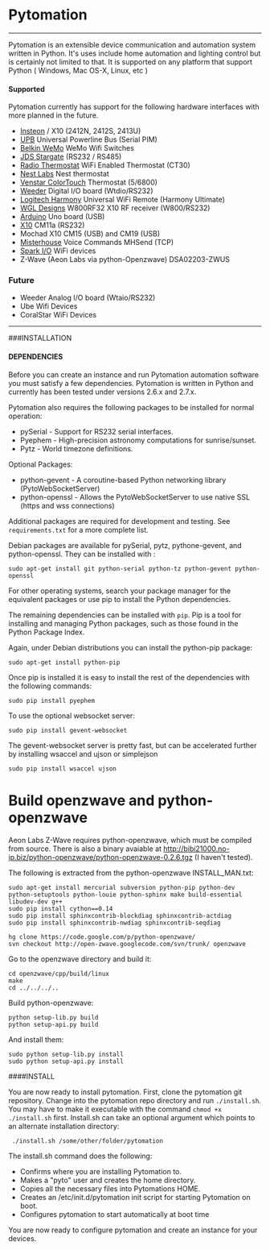 # Pytomation

---

Pytomation is an extensible device communication and automation system written in Python. It's uses 
include home automation and lighting control but is certainly not limited to 
that.  It is supported on any platform that support Python ( Windows, Mac OS-X, Linux, etc )

#### Supported
Pytomation currently has support for the following hardware interfaces with 
more planned in the future.

   - [Insteon](http://www.insteon.com/) / X10 (2412N, 2412S, 2413U)
   - [UPB](http://www.pulseworx.com/products/products_.htm) Universal Powerline Bus (Serial PIM)
   - [Belkin WeMo](http://www.belkin.com/us/Products/home-automation/c/wemo-home-automation)  WeMo Wifi Switches 
   - [JDS Stargate](http://www.jdstechnologies.com/stargate.html) (RS232 / RS485)
   - [Radio Thermostat](http://www.radiothermostat.com/ ) WiFi Enabled Thermostat (CT30)
   - [Nest Labs](https://nest.com/) Nest thermostat
   - [Venstar ColorTouch](http://www.venstar.com/Thermostats/ColorTouch/) Thermostat (5/6800)
   - [Weeder](http://www.weedtech.com/) Digital I/O board (Wtdio/RS232)
   - [Logitech Harmony](http://www.myharmony.com) Universal WiFi Remote (Harmony Ultimate)
   - [WGL Designs](http://wgldesigns.com/w800.html) W800RF32 X10 RF receiver (W800/RS232)
   - [Arduino](http://www.arduino.cc) Uno board (USB)
   - [X10](http://x10pro-usa.com/x10-home/controllers/wired-controllers/cm11a.html) CM11a (RS232)
   - Mochad X10 CM15 (USB) and CM19 (USB)
   - [Misterhouse](http://misterhouse.sourceforge.net/) Voice Commands MHSend (TCP)
   - [Spark I/O](http://www.spark.io) WiFi devices
   - Z-Wave (Aeon Labs via python-Openzwave) DSA02203-ZWUS 

### Future
   - Weeder Analog I/O board (Wtaio/RS232)
   - Ube Wifi Devices
   - CoralStar WiFi Devices

---

###INSTALLATION


#### DEPENDENCIES

Before you can create an instance and run Pytomation automation software you must satisfy a few dependencies. Pytomation is written in Python and currently has been tested under versions 2.6.x and 2.7.x. 

Pytomation also requires the following packages to be installed for normal operation:
 
 - pySerial - Support for RS232 serial interfaces.
 - Pyephem - High-precision astronomy computations for sunrise/sunset.
 - Pytz - World timezone definitions.

Optional Packages:
 - python-gevent - A coroutine-based Python networking library (PytoWebSocketServer)
 - python-openssl - Allows the PytoWebSocketServer to use native SSL (https and wss connections)

Additional packages are required for development and testing. See `requirements.txt` for a more complete list.

Debian packages are available for pySerial, pytz, pythone-gevent, and python-openssl. They can be installed with : 

    sudo apt-get install git python-serial python-tz python-gevent python-openssl

For other operating systems, search your package manager for the equivalent packages or use pip to install the Python dependencies.

The remaining dependencies can be installed with `pip`. Pip is a tool for installing and managing Python packages, such as those found in the Python Package Index.

Again, under Debian distributions you can install the python-pip package: 

    sudo apt-get install python-pip

Once pip is installed it is easy to install the rest of the dependencies with the following commands:

    sudo pip install pyephem

To use the optional websocket server:

    sudo pip install gevent-websocket

The gevent-websocket server is pretty fast, but can be accelerated further by installing wsaccel and ujson or simplejson

    sudo pip install wsaccel ujson


Build openzwave and python-openzwave
====================================
Aeon Labs Z-Wave requires python-openzwave, which  must be compiled from source. There is also a binary avaiable at http://bibi21000.no-ip.biz/python-openzwave/python-openzwave-0.2.6.tgz (I haven't tested). 

The following is extracted from the python-openzwave INSTALL_MAN.txt:

    sudo apt-get install mercurial subversion python-pip python-dev python-setuptools python-louie python-sphinx make build-essential libudev-dev g++
    sudo pip install cython==0.14
    sudo pip install sphinxcontrib-blockdiag sphinxcontrib-actdiag
    sudo pip install sphinxcontrib-nwdiag sphinxcontrib-seqdiag

    hg clone https://code.google.com/p/python-openzwave/
    svn checkout http://open-zwave.googlecode.com/svn/trunk/ openzwave

Go to the openzwave directory and build it:

    cd openzwave/cpp/build/linux
    make
    cd ../../../..

Build python-openzwave:

    python setup-lib.py build
    python setup-api.py build


And install them:

    sudo python setup-lib.py install
    sudo python setup-api.py install


####INSTALL

You are now ready to install pytomation. First, clone the pytomation git repository. Change into the pytomation repo directory and run `./install.sh`. You may have to make it executable with the command `chmod +x ./install.sh` first. Install.sh can take an optional argument which points to an alternate installation directory:

     ./install.sh /some/other/folder/pytomation

The install.sh command does the following:
 
  - Confirms where you are installing Pytomation to.
  - Makes a "pyto" user and creates the home directory.
  - Copies all the necessary files into Pytomations HOME.
  - Creates an /etc/init.d/pytomation init script for starting Pytomation on boot.
  - Configures pytomation to start automatically at boot time

You are now ready to configure pytomation and create an instance for your devices.

